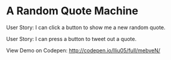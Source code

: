 # A Random Quote Machine

User Story: I can click a button to show me a new random quote.

User Story: I can press a button to tweet out a quote.

View Demo on Codepen: http://codepen.io/lliu05/full/mebveN/
